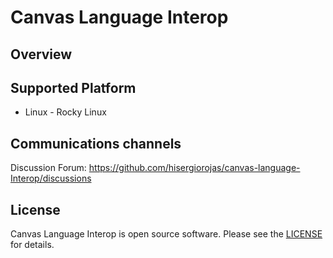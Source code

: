 # Canvas Language Interop

Overview
-------

Supported Platform
-------
* Linux - Rocky Linux


Communications channels
-------
Discussion Forum: https://github.com/hisergiorojas/canvas-language-Interop/discussions

License
-------
Canvas Language Interop is open source software. Please see the [LICENSE](LICENSE) for details.
